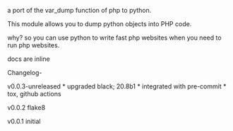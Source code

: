 a port of the var_dump function of php to python.

This module allows you to dump python objects into PHP code.

why? so you can use python to write fast php websites when you need to run php websites.

docs are inline


Changelog-

v0.0.3-unreleased
	* upgraded black; 20.8b1
	* integrated with pre-commit
	* tox, github actions


v0.0.2
	flake8

v0.0.1
	initial
